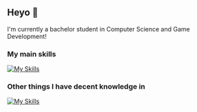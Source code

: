 ## Heyo 👋
I'm currently a bachelor student in Computer Science and Game Development!

### My main skills
[![My Skills](https://skillicons.dev/icons?i=idea,vscode,java,blender,discord,git,github,latex,md,regex)](https://skillicons.dev)

### Other things I have decent knowledge in
[![My Skills](https://skillicons.dev/icons?i=rust,python,html,css,js,figma,unity)](https://skillicons.dev)
